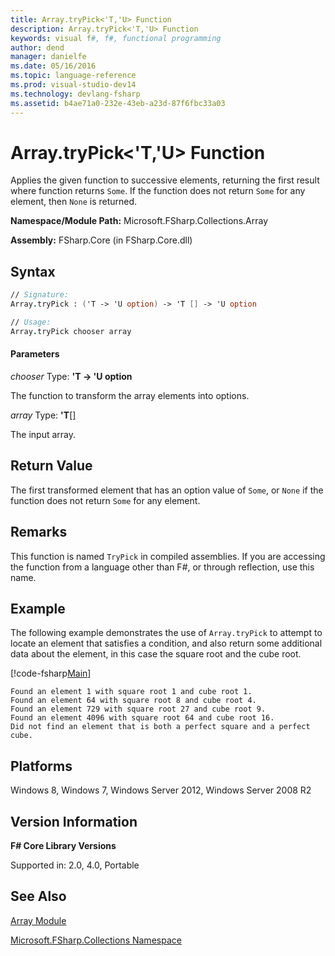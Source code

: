 ```yaml
---
title: Array.tryPick<'T,'U> Function
description: Array.tryPick<'T,'U> Function
keywords: visual f#, f#, functional programming
author: dend
manager: danielfe
ms.date: 05/16/2016
ms.topic: language-reference
ms.prod: visual-studio-dev14
ms.technology: devlang-fsharp
ms.assetid: b4ae71a0-232e-43eb-a23d-87f6fbc33a03 
---
```


# Array.tryPick<'T,'U> Function

Applies the given function to successive elements, returning the first result where function returns `Some`. If the function does not return `Some` for any element, then `None` is returned.

**Namespace/Module Path:** Microsoft.FSharp.Collections.Array

**Assembly:** FSharp.Core (in FSharp.Core.dll)


## Syntax

```fsharp
// Signature:
Array.tryPick : ('T -> 'U option) -> 'T [] -> 'U option

// Usage:
Array.tryPick chooser array
```

#### Parameters
*chooser*
Type: **'T -&gt; 'U option**


The function to transform the array elements into options.


*array*
Type: **'T**[[]](https://msdn.microsoft.com/library/def20292-9aae-4596-9275-b94e594f8493)


The input array.


## Return Value

The first transformed element that has an option value of `Some`, or `None` if the function does not return `Some` for any element.

## Remarks
This function is named `TryPick` in compiled assemblies. If you are accessing the function from a language other than F#, or through reflection, use this name.

## Example

The following example demonstrates the use of `Array.tryPick` to attempt to locate an element that satisfies a condition, and also return some additional data about the element, in this case the square root and the cube root.

[!code-fsharp[Main](~/samples/snippets/fsharp/arrays/snippet27.fs)]

```
Found an element 1 with square root 1 and cube root 1.
Found an element 64 with square root 8 and cube root 4.
Found an element 729 with square root 27 and cube root 9.
Found an element 4096 with square root 64 and cube root 16.
Did not find an element that is both a perfect square and a perfect cube.
```

## Platforms
Windows 8, Windows 7, Windows Server 2012, Windows Server 2008 R2


## Version Information
**F# Core Library Versions**

Supported in: 2.0, 4.0, Portable

## See Also
[Array Module](index.md)

[Microsoft.FSharp.Collections Namespace](../Microsoft.FSharp.Collections-Namespace-%5BFSharp%5D.md)